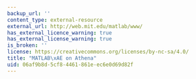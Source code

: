 ```yaml
---
backup_url: ''
content_type: external-resource
external_url: http://web.mit.edu/matlab/www/
has_external_licence_warning: true
has_external_license_warning: true
is_broken: ''
license: https://creativecommons.org/licenses/by-nc-sa/4.0/
title: "MATLAB\xAE on Athena"
uid: 06af9b8d-5cf8-4461-861e-ec6e0d69d82f
---
```


